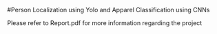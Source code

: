 #Person Localization using Yolo and Apparel Classification using CNNs

Please refer to Report.pdf for more information regarding the project
